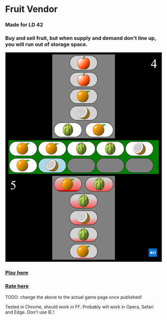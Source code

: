 # Fruit Vendor

### Made for LD 42

### Buy and sell fruit, but when supply and demand don't line up, you will run out of storage space.

[![Primary Screenshot](Screenshot.png)](https://rialgar.github.io/LD42/index.xhtml)

### [Play here](https://rialgar.github.io/LD42/index.xhtml)
### [Rate here](https://ldjam.com/events/ludum-dare/42/)
TODO: change the above to the actual game page once published!

Tested in Chrome, should work in FF. Probably will work in Opera, Safari and Edge. Don't use IE.!